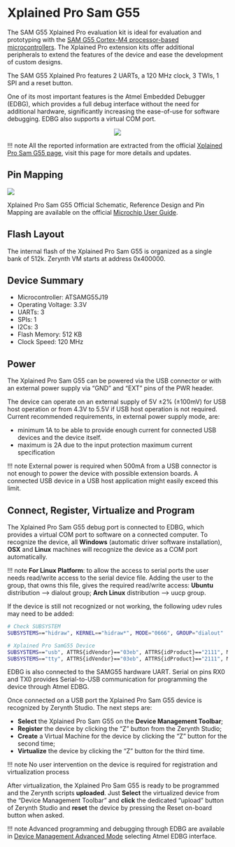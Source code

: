 # Xplained Pro Sam G55

The SAM G55 Xplained Pro evaluation kit is ideal for evaluation and prototyping with the [SAM G55 Cortex-M4 processor-based microcontrollers](http://ww1.microchip.com/downloads/en/DeviceDoc/Atmel-11289-32-bit-Cortex-M4-Microcontroller-SAM-G55_Datasheet.pdf). The Xplained Pro extension kits offer additional peripherals to extend the features of the device and ease the development of custom designs.

The SAM G55 Xplained Pro features 2 UARTs, a 120 MHz clock, 3 TWIs, 1 SPI and a reset button.

One of its most important features is the Atmel Embedded Debugger (EDBG), which provides a full debug interface without the need for additional hardware, significantly increasing the ease-of-use for software debugging. EDBG also supports a virtual COM port.

<p style="text-align:center;"><img src="https://github.com/zerynth/docs/blob/test/docs/reference/boards/xplained_samg55/docs/img/ATSAMG55-XPRO.JPG?raw=true"></p>

!!! note
	All the reported information are extracted from the official [Xplained Pro Sam G55 page](http://www.microchip.com/developmenttools/ProductDetails/PartNo/atsamg55-xpro), visit this page for more details and updates.

## Pin Mapping

![](https://github.com/zerynth/docs/blob/test/docs/reference/boards/xplained_samg55/docs/img/SAMG55_Xplained_PRO_pin_comm.png?raw=true)

Xplained Pro Sam G55 Official Schematic, Reference Design and Pin Mapping are available on the official [Microchip User Guide](http://ww1.microchip.com/downloads/en/DeviceDoc/Atmel-42389-SAM-G55-Xplained-Pro_User-Guide.pdf).

## Flash Layout

The internal flash of the Xplained Pro Sam G55 is organized as a single bank of 512k. Zerynth VM starts at address 0x400000.

## Device Summary


* Microcontroller: ATSAMG55J19
* Operating Voltage: 3.3V
* UARTs: 3
* SPIs: 1
* I2Cs: 3
* Flash Memory: 512 KB
* Clock Speed: 120 MHz

## Power

The Xplained Pro Sam G55 can be powered via the USB connector or with an external power supply via “GND” and “EXT” pins of the PWR header.

The device can operate on an external supply of 5V ±2% (±100mV) for USB host operation or from 4.3V to 5.5V if USB host operation is not required. Current recommended requirements, in external power supply mode, are:


* minimum 1A to be able to provide enough current for connected USB devices and the device itself.
* maximum is 2A due to the input protection maximum current specification

!!! note
	External power is required when 500mA from a USB connector is not enough to power the device with possible extension boards. A connected USB device in a USB host application might easily exceed this limit.

## Connect, Register, Virtualize and Program

The Xplained Pro Sam G55 debug port is connected to EDBG, which provides a virtual COM port to software on a connected computer. To recognize the device, all **Windows** (automatic driver software installation), **OSX** and **Linux** machines will recognize the device as a COM port automatically.

!!! note
	**For Linux Platform**: to allow the access to serial ports the user needs read/write access to the serial device file. Adding the user to the group, that owns this file, gives the required read/write access: **Ubuntu** distribution –> dialout group; **Arch Linux** distribution –> uucp group.

If the device is still not recognized or not working, the following udev rules may need to be added:

```bash
# Check SUBSYSTEM
SUBSYSTEMS=="hidraw", KERNEL=="hidraw*", MODE="0666", GROUP="dialout"

# Xplained Pro SamG55 Device
SUBSYSTEMS=="usb", ATTRS{idVendor}=="03eb", ATTRS{idProduct}=="2111", MODE="0666", GROUP="users", ENV{ID_MM_DEVICE_IGNORE}="1"
SUBSYSTEMS=="tty", ATTRS{idVendor}=="03eb", ATTRS{idProduct}=="2111", MODE="0666", GROUP="users", ENV{ID_MM_DEVICE_IGNORE}="1"
```

EDBG is also connected to the SAMG55 hardware UART. Serial on pins RX0 and TX0 provides Serial-to-USB communication for programming the device through Atmel EDBG.

Once connected on a USB port the Xplained Pro Sam G55 device is recognized by Zerynth Studio. The next steps are:

* **Select** the Xplained Pro Sam G55 on the **Device Management Toolbar**;
* **Register** the device by clicking the “Z” button from the Zerynth Studio;
* **Create** a Virtual Machine for the device by clicking the “Z” button for the second time;
* **Virtualize** the device by clicking the “Z” button for the third time.

!!! note
	No user intervention on the device is required for registration and virtualization process

After virtualization, the Xplained Pro Sam G55 is ready to be programmed and the Zerynth scripts **uploaded**. Just **Select** the virtualized device from the “Device Management Toolbar” and **click** the dedicated “upload” button of Zerynth Studio and **reset** the device by pressing the Reset on-board button when asked.

!!! note
	Advanced programming and debugging through EDBG are available in [Device Management Advanced Mode](https://docs.zerynth.com/latest/official/core.zerynth.studio/docs/index.html#zerynth-studio-device-advanced) selecting Atmel EDBG interface.
<!--stackedit_data:
eyJoaXN0b3J5IjpbLTQ0NTgxODY3MiwtMjA1Njc1NDU1NV19
-->
